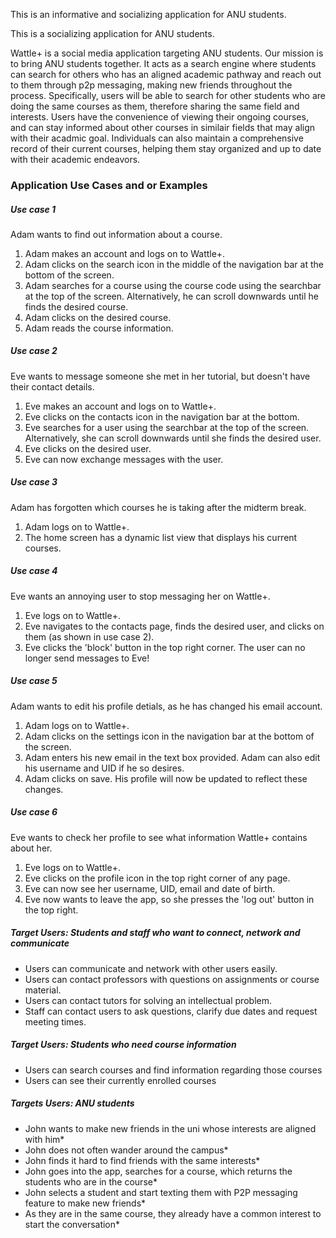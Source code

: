 This is an informative and socializing application for ANU students.

This is a socializing application for ANU students.

Wattle+ is a social media application targeting ANU students. Our mission is to bring ANU students together. It acts as a search engine where students can search for others who has an aligned academic pathway and reach out to them through p2p messaging, making new friends throughout the process. Specifically, users will be able to search for other students who are doing the same courses as them, therefore sharing the same field and interests.
Users have the convenience of viewing their ongoing courses, and can stay informed about other courses in similair fields that may align with their acadmic goal. Individuals can also maintain a comprehensive record of their current courses, helping them stay organized and up to date with their academic endeavors.

### Application Use Cases and or Examples

##### Use case 1

Adam wants to find out information about a course.
1. Adam makes an account and logs on to Wattle+.
2. Adam clicks on the search icon in the middle of the navigation bar at the bottom of the screen.
3. Adam searches for a course using the course code using the searchbar at the top of the screen. Alternatively, he can scroll downwards until he finds the desired course.
4. Adam clicks on the desired course.
5. Adam reads the course information.

##### Use case 2

Eve wants to message someone she met in her tutorial, but doesn't have their contact details.
1. Eve makes an account and logs on to Wattle+.
2. Eve clicks on the contacts icon in the navigation bar at the bottom.
3. Eve searches for a user using the searchbar at the top of the screen. Alternatively, she can scroll downwards until she finds the desired user.
4. Eve clicks on the desired user.
5. Eve can now exchange messages with the user.

##### Use case 3

Adam has forgotten which courses he is taking after the midterm break.
1. Adam logs on to Wattle+.
2. The home screen has a dynamic list view that displays his current courses.

##### Use case 4

Eve wants an annoying user to stop messaging her on Wattle+.
1. Eve logs on to Wattle+.
2. Eve navigates to the contacts page, finds the desired user, and clicks on them (as shown in use case 2).
3. Eve clicks the 'block' button in the top right corner. The user can no longer send messages to Eve!

##### Use case 5

Adam wants to edit his profile detials, as he has changed his email account.
1. Adam logs on to Wattle+.
2. Adam clicks on the settings icon in the navigation bar at the bottom of the screen.
3. Adam enters his new email in the text box provided. Adam can also edit his username and UID if he so desires.
4. Adam clicks on save. His profile will now be updated to reflect these changes.

##### Use case 6

Eve wants to check her profile to see what information Wattle+ contains about her.
1. Eve logs on to Wattle+.
2. Eve clicks on the profile icon in the top right corner of any page.
3. Eve can now see her username, UID, email and date of birth.
4. Eve now wants to leave the app, so she presses the 'log out' button in the top right.


##### Target Users: Students and staff who want to connect, network and communicate

* Users can communicate and network with other users easily.
* Users can contact professors with questions on assignments or course material.
* Users can contact tutors for solving an intellectual problem.
* Staff can contact users to ask questions, clarify due dates and request meeting times.

##### Target Users: Students who need course information

* Users can search courses and find information regarding those courses
* Users can see their currently enrolled courses

##### Targets Users: ANU students

* John wants to make new friends in the uni whose interests are aligned with him*
* John does not often wander around the campus*
* John finds it hard to find friends with the same interests*
* John goes into the app, searches for a course, which returns the students who are in the course*
* John selects a student and start texting them with P2P messaging feature to make new friends*
* As they are in the same course, they already have a common interest to start the conversation*
